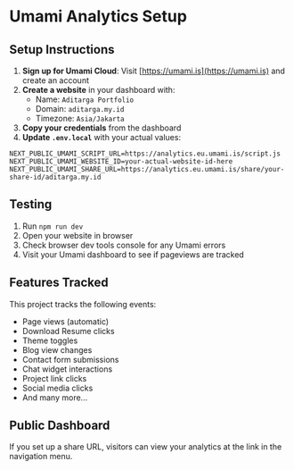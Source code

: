 # Umami Analytics Setup

## Setup Instructions

1. **Sign up for Umami Cloud**: Visit [https://umami.is](https://umami.is) and create an account
2. **Create a website** in your dashboard with:
   - Name: `Aditarga Portfolio`
   - Domain: `aditarga.my.id`
   - Timezone: `Asia/Jakarta`
3. **Copy your credentials** from the dashboard
4. **Update `.env.local`** with your actual values:

```env
NEXT_PUBLIC_UMAMI_SCRIPT_URL=https://analytics.eu.umami.is/script.js
NEXT_PUBLIC_UMAMI_WEBSITE_ID=your-actual-website-id-here
NEXT_PUBLIC_UMAMI_SHARE_URL=https://analytics.eu.umami.is/share/your-share-id/aditarga.my.id
```

## Testing

1. Run `npm run dev`
2. Open your website in browser
3. Check browser dev tools console for any Umami errors
4. Visit your Umami dashboard to see if pageviews are tracked

## Features Tracked

This project tracks the following events:
- Page views (automatic)
- Download Resume clicks
- Theme toggles
- Blog view changes
- Contact form submissions
- Chat widget interactions
- Project link clicks
- Social media clicks
- And many more...

## Public Dashboard

If you set up a share URL, visitors can view your analytics at the link in the navigation menu.
